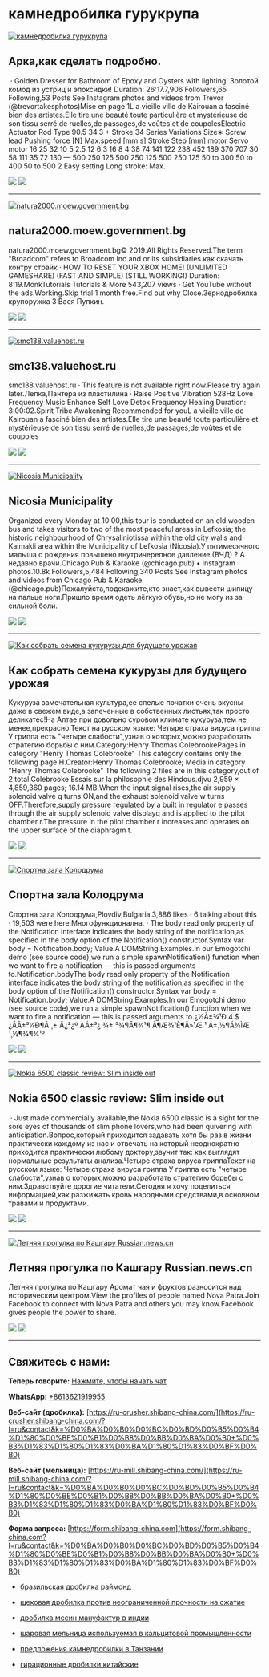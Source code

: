 # камнедробилка гурукрупа

<a href="https://swt.shibang-china.com/?l=ru&img&k=%D0%BA%D0%B0%D0%BC%D0%BD%D0%B5%D0%B4%D1%80%D0%BE%D0%B1%D0%B8%D0%BB%D0%BA%D0%B0+%D0%B3%D1%83%D1%80%D1%83%D0%BA%D1%80%D1%83%D0%BF%D0%B0" target="_blank">![камнедробилка гурукрупа](http://static.shibang-china.com/all-800x300/1407.jpg)</a>

## Арка,как сделать подробно.
&nbsp;&#0183;&#32;Golden Dresser for Bathroom of Epoxy and Oysters with lighting! Золотой комод из устриц и эпоксидки! Duration: 26:17.7,906 Followers,65 Following,53 Posts See Instagram photos and videos from Trevor (@trevortakesphotos)Mise en page 1L a vieille ville de Kairouan a fascin&#233; bien des artistes.Elle tire une beaut&#233; toute particuli&#232;re et myst&#233;rieuse de son tissu serr&#233; de ruelles,de passages,de vo&#251;tes et de coupolesElectric Actuator Rod Type 90.5 34.3 + Stroke 34 Series Variations Size∗ Screw lead Pushing force [N] Max.speed [mm s] Stroke Step [mm] motor Servo motor 16 25 32 10 5 2.5 12 6 3 16 8 4 38 74 141 122 238 452 189 370 707 30 58 111 35 72 130 — 500 250 125 500 250 125 500 250 125 50 to 300 50 to 400 50 to 500 2 Easy setting Long stroke: Max.


<a href="https://whatsapp.shibangsoft.com/WhatsApp.php" target="_blank" title="WhatsApp">![](http://static.shibang-china.com/icon/whatsapp.png)</a> <a href="https://swt.shibang-china.com/?l=ru&icon&k=%D0%BA%D0%B0%D0%BC%D0%BD%D0%B5%D0%B4%D1%80%D0%BE%D0%B1%D0%B8%D0%BB%D0%BA%D0%B0+%D0%B3%D1%83%D1%80%D1%83%D0%BA%D1%80%D1%83%D0%BF%D0%B0" target="_blank">![](http://static.shibang-china.com/icon/chat-ru.png)</a>

---

<a href="https://swt.shibang-china.com/?l=ru&img&k=%D0%BA%D0%B0%D0%BC%D0%BD%D0%B5%D0%B4%D1%80%D0%BE%D0%B1%D0%B8%D0%BB%D0%BA%D0%B0+%D0%B3%D1%83%D1%80%D1%83%D0%BA%D1%80%D1%83%D0%BF%D0%B0" target="_blank">![natura2000.moew.government.bg](http://static.shibang-china.com/all-800x300/1109.jpg)</a>

## natura2000.moew.government.bg
natura2000.moew.government.bg&#169; 2019.All Rights Reserved.The term &quot;Broadcom&quot; refers to Broadcom Inc.and or its subsidiaries.как скачать контру страйк&nbsp;&#0183;&#32;HOW TO RESET YOUR XBOX HOME! (UNLIMITED GAMESHARE) (FAST AND SIMPLE) (STILL WORKING!) Duration: 8:19.MonkTutorials Tutorials &amp; More 543,207 views&nbsp;&#0183;&#32;Get YouTube without the ads.Working.Skip trial 1 month free.Find out why Close.Зернодробилка крупоружка 3 Вася Пупкин.


<a href="https://whatsapp.shibangsoft.com/WhatsApp.php" target="_blank" title="WhatsApp">![](http://static.shibang-china.com/icon/whatsapp.png)</a> <a href="https://swt.shibang-china.com/?l=ru&icon&k=%D0%BA%D0%B0%D0%BC%D0%BD%D0%B5%D0%B4%D1%80%D0%BE%D0%B1%D0%B8%D0%BB%D0%BA%D0%B0+%D0%B3%D1%83%D1%80%D1%83%D0%BA%D1%80%D1%83%D0%BF%D0%B0" target="_blank">![](http://static.shibang-china.com/icon/chat-ru.png)</a>

---

<a href="https://swt.shibang-china.com/?l=ru&img&k=%D0%BA%D0%B0%D0%BC%D0%BD%D0%B5%D0%B4%D1%80%D0%BE%D0%B1%D0%B8%D0%BB%D0%BA%D0%B0+%D0%B3%D1%83%D1%80%D1%83%D0%BA%D1%80%D1%83%D0%BF%D0%B0" target="_blank">![smc138.valuehost.ru](http://static.shibang-china.com/all-800x300/380.jpg)</a>

## smc138.valuehost.ru
smc138.valuehost.ru&nbsp;&#0183;&#32;This feature is not available right now.Please try again later.Лепка,Пантера из пластилина&nbsp;&#0183;&#32;Raise Positive Vibration 528Hz Love Frequency Music Enhance Self Love Detox Frequency Healing Duration: 3:00:02.Spirit Tribe Awakening Recommended for youL a vieille ville de Kairouan a fascin&#233; bien des artistes.Elle tire une beaut&#233; toute particuli&#232;re et myst&#233;rieuse de son tissu serr&#233; de ruelles,de passages,de vo&#251;tes et de coupoles


<a href="https://whatsapp.shibangsoft.com/WhatsApp.php" target="_blank" title="WhatsApp">![](http://static.shibang-china.com/icon/whatsapp.png)</a> <a href="https://swt.shibang-china.com/?l=ru&icon&k=%D0%BA%D0%B0%D0%BC%D0%BD%D0%B5%D0%B4%D1%80%D0%BE%D0%B1%D0%B8%D0%BB%D0%BA%D0%B0+%D0%B3%D1%83%D1%80%D1%83%D0%BA%D1%80%D1%83%D0%BF%D0%B0" target="_blank">![](http://static.shibang-china.com/icon/chat-ru.png)</a>

---

<a href="https://swt.shibang-china.com/?l=ru&img&k=%D0%BA%D0%B0%D0%BC%D0%BD%D0%B5%D0%B4%D1%80%D0%BE%D0%B1%D0%B8%D0%BB%D0%BA%D0%B0+%D0%B3%D1%83%D1%80%D1%83%D0%BA%D1%80%D1%83%D0%BF%D0%B0" target="_blank">![Nicosia Municipality](http://static.shibang-china.com/all-800x300/620.jpg)</a>

## Nicosia Municipality
Organized every Monday at 10:00,this tour is conducted on an old wooden bus and takes visitors to two of the most peaceful areas in Lefkosia; the historic neighbourhood of Chrysaliniotissa within the old city walls and Kaimakli area within the Municipality of Lefkosia (Nicosia).У пятимесячного малыша с рождения повышено внутричерепное давление (ВЧД) ? А недавно врачи.Chicago Pub &amp; Karaoke (@chicago.pub) • Instagram photos.10.8k Followers,5,484 Following,340 Posts See Instagram photos and videos from Chicago Pub &amp; Karaoke (@chicago.pub)Пожалуйста,подскажите,кто знает,как вывести шипицу на пальце ноги.Пришло время одеть лёгкую обувь,но не могу из за сильной боли.


<a href="https://whatsapp.shibangsoft.com/WhatsApp.php" target="_blank" title="WhatsApp">![](http://static.shibang-china.com/icon/whatsapp.png)</a> <a href="https://swt.shibang-china.com/?l=ru&icon&k=%D0%BA%D0%B0%D0%BC%D0%BD%D0%B5%D0%B4%D1%80%D0%BE%D0%B1%D0%B8%D0%BB%D0%BA%D0%B0+%D0%B3%D1%83%D1%80%D1%83%D0%BA%D1%80%D1%83%D0%BF%D0%B0" target="_blank">![](http://static.shibang-china.com/icon/chat-ru.png)</a>

---

<a href="https://swt.shibang-china.com/?l=ru&img&k=%D0%BA%D0%B0%D0%BC%D0%BD%D0%B5%D0%B4%D1%80%D0%BE%D0%B1%D0%B8%D0%BB%D0%BA%D0%B0+%D0%B3%D1%83%D1%80%D1%83%D0%BA%D1%80%D1%83%D0%BF%D0%B0" target="_blank">![Как собрать семена кукурузы для будущего урожая](http://static.shibang-china.com/all-800x300/622.jpg)</a>

## Как собрать семена кукурузы для будущего урожая
Кукуруза замечательная культура,ее спелые початки очень вкусны даже в свежем виде,а запеченные в собственных листьях,так просто деликатес!На Алтае при довольно суровом климате кукуруза,тем не менее,прекрасно.Текст на русском языке: Четыре страха вируса гриппа У гриппа есть &quot;четыре слабости&quot;,узнав о которых,можно разработать стратегию борьбы с ним.Category:Henry Thomas ColebrookePages in category &quot;Henry Thomas Colebrooke&quot; This category contains only the following page.H.Creator:Henry Thomas Colebrooke; Media in category &quot;Henry Thomas Colebrooke&quot; The following 2 files are in this category,out of 2 total.Colebrooke Essais sur la philosophie des Hindous.djvu 2,959 &#215; 4,859,360 pages; 16.14 MB.When the input signal rises,the air supply solenoid valve q turns ON,and the exhaust solenoid valve w turns OFF.Therefore,supply pressure regulated by a built in regulator e passes through the air supply solenoid valve displayq and is applied to the pilot chamber r.The pressure in the pilot chamber r increases and operates on the upper surface of the diaphragm t.


<a href="https://whatsapp.shibangsoft.com/WhatsApp.php" target="_blank" title="WhatsApp">![](http://static.shibang-china.com/icon/whatsapp.png)</a> <a href="https://swt.shibang-china.com/?l=ru&icon&k=%D0%BA%D0%B0%D0%BC%D0%BD%D0%B5%D0%B4%D1%80%D0%BE%D0%B1%D0%B8%D0%BB%D0%BA%D0%B0+%D0%B3%D1%83%D1%80%D1%83%D0%BA%D1%80%D1%83%D0%BF%D0%B0" target="_blank">![](http://static.shibang-china.com/icon/chat-ru.png)</a>

---

<a href="https://swt.shibang-china.com/?l=ru&img&k=%D0%BA%D0%B0%D0%BC%D0%BD%D0%B5%D0%B4%D1%80%D0%BE%D0%B1%D0%B8%D0%BB%D0%BA%D0%B0+%D0%B3%D1%83%D1%80%D1%83%D0%BA%D1%80%D1%83%D0%BF%D0%B0" target="_blank">![Спортна зала Колодрума](http://static.shibang-china.com/all-800x300/1247.jpg)</a>

## Спортна зала Колодрума
Спортна зала Колодрума,Plovdiv,Bulgaria.3,886 likes &#183; 6 talking about this &#183; 19,503 were here.Многофункционална.&nbsp;&#0183;&#32;The body read only property of the Notification interface indicates the body string of the notification,as specified in the body option of the Notification() constructor.Syntax var body = Notification.body; Value.A DOMString.Examples.In our Emogotchi demo (see source code),we run a simple spawnNotification() function when we want to fire a notification — this is passed arguments to.Notification.bodyThe body read only property of the Notification interface indicates the body string of the notification,as specified in the body option of the Notification() constructor.Syntax var body = Notification.body; Value.A DOMString.Examples.In our Emogotchi demo (see source code),we run a simple spawnNotification() function when we want to fire a notification — this is passed arguments to.&#191;&#189;&#192;&#177;&#190;&#185;&#208; 4.$ &#191;&#194;&#195;&#177;&#179;&#188;&#208;&#182;&#195; &#184;&#177; &#194;&#191;&#178;&#191;&#186; &#192;&#193;&#177;&#179;&#191; &#190;&#177; &#179;&#190;&#182;&#194;&#182;&#190;&#185;&#182; &#195;&#182;&#198;&#190;&#185;&#200;&#182;&#194;&#187;&#185;&#198; &#185; &#193;&#177;&#184;&#189;&#182;&#193;&#190;&#204;&#198; &#185;&#184;&#189;&#182;&#190;&#182;&#190;&#185;&#186;


<a href="https://whatsapp.shibangsoft.com/WhatsApp.php" target="_blank" title="WhatsApp">![](http://static.shibang-china.com/icon/whatsapp.png)</a> <a href="https://swt.shibang-china.com/?l=ru&icon&k=%D0%BA%D0%B0%D0%BC%D0%BD%D0%B5%D0%B4%D1%80%D0%BE%D0%B1%D0%B8%D0%BB%D0%BA%D0%B0+%D0%B3%D1%83%D1%80%D1%83%D0%BA%D1%80%D1%83%D0%BF%D0%B0" target="_blank">![](http://static.shibang-china.com/icon/chat-ru.png)</a>

---

<a href="https://swt.shibang-china.com/?l=ru&img&k=%D0%BA%D0%B0%D0%BC%D0%BD%D0%B5%D0%B4%D1%80%D0%BE%D0%B1%D0%B8%D0%BB%D0%BA%D0%B0+%D0%B3%D1%83%D1%80%D1%83%D0%BA%D1%80%D1%83%D0%BF%D0%B0" target="_blank">![Nokia 6500 classic review: Slim inside out](http://static.shibang-china.com/all-800x300/578.jpg)</a>

## Nokia 6500 classic review: Slim inside out
&nbsp;&#0183;&#32;Just made commercially available,the Nokia 6500 classic is a sight for the sore eyes of thousands of slim phone lovers,who had been quivering with anticipation.Вопрос,который приходится задавать хотя бы раз в жизни практически каждому из нас и отвечать на который неоднократно приходится практически любому доктору,звучит так: как выглядят нормальные результаты анализа.Четыре страха вируса гриппаТекст на русском языке: Четыре страха вируса гриппа У гриппа есть &quot;четыре слабости&quot;,узнав о которых,можно разработать стратегию борьбы с ним.Здравствуйте дорогие читатели.Сегодня я хочу поделиться информацией,как разжижать кровь народными средствами,в основном травами и продуктами.


<a href="https://whatsapp.shibangsoft.com/WhatsApp.php" target="_blank" title="WhatsApp">![](http://static.shibang-china.com/icon/whatsapp.png)</a> <a href="https://swt.shibang-china.com/?l=ru&icon&k=%D0%BA%D0%B0%D0%BC%D0%BD%D0%B5%D0%B4%D1%80%D0%BE%D0%B1%D0%B8%D0%BB%D0%BA%D0%B0+%D0%B3%D1%83%D1%80%D1%83%D0%BA%D1%80%D1%83%D0%BF%D0%B0" target="_blank">![](http://static.shibang-china.com/icon/chat-ru.png)</a>

---

<a href="https://swt.shibang-china.com/?l=ru&img&k=%D0%BA%D0%B0%D0%BC%D0%BD%D0%B5%D0%B4%D1%80%D0%BE%D0%B1%D0%B8%D0%BB%D0%BA%D0%B0+%D0%B3%D1%83%D1%80%D1%83%D0%BA%D1%80%D1%83%D0%BF%D0%B0" target="_blank">![Летняя прогулка по Кашгару Russian.news.cn](http://static.shibang-china.com/all-800x300/1460.jpg)</a>

## Летняя прогулка по Кашгару Russian.news.cn
Летняя прогулка по Кашгару Аромат чая и фруктов разносится над историческим центром.View the profiles of people named Nova Patra.Join Facebook to connect with Nova Patra and others you may know.Facebook gives people the power to share.

<a href="https://whatsapp.shibangsoft.com/WhatsApp.php" target="_blank" title="WhatsApp">![](http://static.shibang-china.com/icon/whatsapp.png)</a> <a href="https://swt.shibang-china.com/?l=ru&icon&k=%D0%BA%D0%B0%D0%BC%D0%BD%D0%B5%D0%B4%D1%80%D0%BE%D0%B1%D0%B8%D0%BB%D0%BA%D0%B0+%D0%B3%D1%83%D1%80%D1%83%D0%BA%D1%80%D1%83%D0%BF%D0%B0" target="_blank">![](http://static.shibang-china.com/icon/chat-ru.png)</a>

---
## Свяжитесь с нами:

**Теперь говорите:** [Нажмите, чтобы начать чат](https://swt.shibang-china.com?l=ru&contact&k=%D0%BA%D0%B0%D0%BC%D0%BD%D0%B5%D0%B4%D1%80%D0%BE%D0%B1%D0%B8%D0%BB%D0%BA%D0%B0+%D0%B3%D1%83%D1%80%D1%83%D0%BA%D1%80%D1%83%D0%BF%D0%B0)

**WhatsApp:**  [+8613621919955](https://whatsapp.shibangsoft.com/WhatsApp.php)

**Веб-сайт (дробилка):** [https://ru-crusher.shibang-china.com/](https://ru-crusher.shibang-china.com/?l=ru&contact&k=%D0%BA%D0%B0%D0%BC%D0%BD%D0%B5%D0%B4%D1%80%D0%BE%D0%B1%D0%B8%D0%BB%D0%BA%D0%B0+%D0%B3%D1%83%D1%80%D1%83%D0%BA%D1%80%D1%83%D0%BF%D0%B0)

**Веб-сайт (мельница):** [https://ru-mill.shibang-china.com/](https://ru-mill.shibang-china.com/?l=ru&contact&k=%D0%BA%D0%B0%D0%BC%D0%BD%D0%B5%D0%B4%D1%80%D0%BE%D0%B1%D0%B8%D0%BB%D0%BA%D0%B0+%D0%B3%D1%83%D1%80%D1%83%D0%BA%D1%80%D1%83%D0%BF%D0%B0)

**Форма запроса:** [https://form.shibang-china.com](https://form.shibang-china.com?l=ru&contact&k=%D0%BA%D0%B0%D0%BC%D0%BD%D0%B5%D0%B4%D1%80%D0%BE%D0%B1%D0%B8%D0%BB%D0%BA%D0%B0+%D0%B3%D1%83%D1%80%D1%83%D0%BA%D1%80%D1%83%D0%BF%D0%B0)

* [бразильская дробилка раймонд](../125/%D0%B1%D1%80%D0%B0%D0%B7%D0%B8%D0%BB%D1%8C%D1%81%D0%BA%D0%B0%D1%8F%20%D0%B4%D1%80%D0%BE%D0%B1%D0%B8%D0%BB%D0%BA%D0%B0%20%D1%80%D0%B0%D0%B9%D0%BC%D0%BE%D0%BD%D0%B4.md)

* [щековая дробилка против неограниченной прочности на сжатие](../123/%D1%89%D0%B5%D0%BA%D0%BE%D0%B2%D0%B0%D1%8F%20%D0%B4%D1%80%D0%BE%D0%B1%D0%B8%D0%BB%D0%BA%D0%B0%20%D0%BF%D1%80%D0%BE%D1%82%D0%B8%D0%B2%20%D0%BD%D0%B5%D0%BE%D0%B3%D1%80%D0%B0%D0%BD%D0%B8%D1%87%D0%B5%D0%BD%D0%BD%D0%BE%D0%B9%20%D0%BF%D1%80%D0%BE%D1%87%D0%BD%D0%BE%D1%81%D1%82%D0%B8%20%D0%BD%D0%B0%20%D1%81%D0%B6%D0%B0%D1%82%D0%B8%D0%B5.md)

* [дробилка месин мануфактур в индии](../125/%D0%B4%D1%80%D0%BE%D0%B1%D0%B8%D0%BB%D0%BA%D0%B0%20%D0%BC%D0%B5%D1%81%D0%B8%D0%BD%20%D0%BC%D0%B0%D0%BD%D1%83%D1%84%D0%B0%D0%BA%D1%82%D1%83%D1%80%20%D0%B2%20%D0%B8%D0%BD%D0%B4%D0%B8%D0%B8.md)

* [шаровая мельница используемая в кальцитовой промышленности](../122/%D1%88%D0%B0%D1%80%D0%BE%D0%B2%D0%B0%D1%8F%20%D0%BC%D0%B5%D0%BB%D1%8C%D0%BD%D0%B8%D1%86%D0%B0%20%D0%B8%D1%81%D0%BF%D0%BE%D0%BB%D1%8C%D0%B7%D1%83%D0%B5%D0%BC%D0%B0%D1%8F%20%D0%B2%20%D0%BA%D0%B0%D0%BB%D1%8C%D1%86%D0%B8%D1%82%D0%BE%D0%B2%D0%BE%D0%B9%20%D0%BF%D1%80%D0%BE%D0%BC%D1%8B%D1%88%D0%BB%D0%B5%D0%BD%D0%BD%D0%BE%D1%81%D1%82%D0%B8.md)

* [предложения камнедробилки в Танзании](../124/%D0%BF%D1%80%D0%B5%D0%B4%D0%BB%D0%BE%D0%B6%D0%B5%D0%BD%D0%B8%D1%8F%20%D0%BA%D0%B0%D0%BC%D0%BD%D0%B5%D0%B4%D1%80%D0%BE%D0%B1%D0%B8%D0%BB%D0%BA%D0%B8%20%D0%B2%20%D0%A2%D0%B0%D0%BD%D0%B7%D0%B0%D0%BD%D0%B8%D0%B8.md)

* [гирационные дробилки китайские](../123/%D0%B3%D0%B8%D1%80%D0%B0%D1%86%D0%B8%D0%BE%D0%BD%D0%BD%D1%8B%D0%B5%20%D0%B4%D1%80%D0%BE%D0%B1%D0%B8%D0%BB%D0%BA%D0%B8%20%D0%BA%D0%B8%D1%82%D0%B0%D0%B9%D1%81%D0%BA%D0%B8%D0%B5.md)
